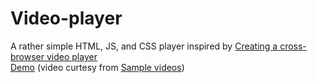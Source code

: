# Video-player
A rather simple HTML, JS, and CSS player inspired by [Creating a cross-browser video player](https://developer.mozilla.org/en-US/docs/Web/Guide/Audio_and_video_delivery/cross_browser_video_player)   
[Demo](https://ft-video-player.netlify.com/) (video curtesy from [Sample videos](https://www.sample-videos.com/))
